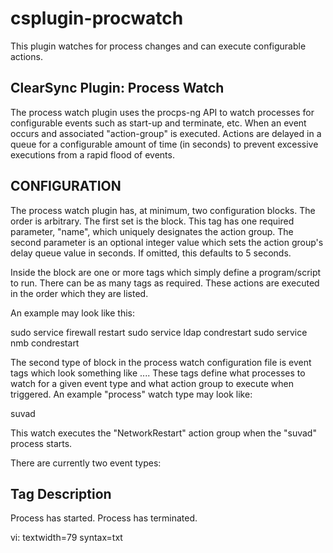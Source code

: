 csplugin-procwatch
==================

This plugin watches for process changes and can execute configurable actions.

ClearSync Plugin: Process Watch
-------------------------------

The process watch plugin uses the procps-ng API to watch processes for
configurable events such as start-up and terminate, etc.  When an event occurs
and associated "action-group" is executed.  Actions are delayed in a queue for
a configurable amount of time (in seconds) to prevent excessive executions from
a rapid flood of events.


CONFIGURATION
-------------

The process watch plugin has, at minimum, two configuration blocks.  The order
is arbitrary.  The first set is the <action-group> block.  This tag has one
required parameter, "name", which uniquely designates the action group.  The
second parameter is an optional integer value which sets the action group's
delay queue value in seconds.  If omitted, this defaults to 5 seconds.

Inside the <action-group> block are one or more <action> tags which simply
define a program/script to run.  There can be as many <action> tags as
required.  These actions are executed in the order which they are listed.

An example <action-group> may look like this:

  <action-group name="NetworkRestart" delay="5">
    <action>sudo service firewall restart</action>
    <action>sudo service ldap condrestart</action>
    <action>sudo service nmb condrestart</action>
  </action-group>

The second type of block in the process watch configuration file is event tags
which look something like <on-xxx>...</on-xxx>.  These tags define what
processes to watch for a given event type and what action group to execute
when triggered.  An example "process" watch type may look like:

  <on-startup type="text"
    action-group="NetworkRestart">suvad</on-startup>

This watch executes the "NetworkRestart" action group when the "suvad" process
starts.

There are currently two event types:

Tag               Description
-----------------------------------------------------------------------------
<on-startup>      Process has started.
<on-terminate>    Process has terminated.

vi: textwidth=79 syntax=txt
